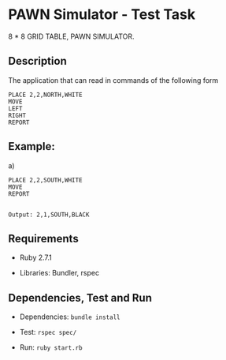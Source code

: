 # PAWN Simulator - Test Task

8 * 8 GRID TABLE, PAWN SIMULATOR.

## Description

The application that can read in commands of the following form

    PLACE 2,2,NORTH,WHITE
    MOVE 
    LEFT
    RIGHT
    REPORT

## Example:

a)

	PLACE 2,2,SOUTH,WHITE
    MOVE
    REPORT


	Output: 2,1,SOUTH,BLACK


## Requirements

- Ruby 2.7.1

- Libraries: Bundler, rspec


## Dependencies, Test and Run

- Dependencies: `bundle install`

- Test: `rspec spec/`

- Run: `ruby start.rb`